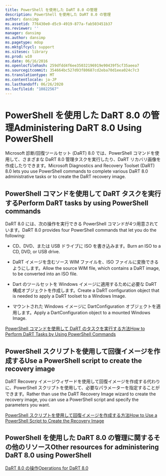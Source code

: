 ```yaml
---
title: PowerShell を使用した DaRT 8.0 の管理
description: PowerShell を使用した DaRT 8.0 の管理
author: dansimp
ms.assetid: 776430e0-d5c9-4919-877a-fab503451b37
ms.reviewer: ''
manager: dansimp
ms.author: dansimp
ms.pagetype: mdop
ms.mktglfcycl: support
ms.sitesec: library
ms.prod: w10
ms.date: 06/16/2016
ms.openlocfilehash: 259dfdd4f6ee35032196919e90439f5cf35aeea7
ms.sourcegitcommit: 354664bc527d93f80687cd2eba70d1eea024c7c3
ms.translationtype: MT
ms.contentlocale: ja-JP
ms.lasthandoff: 06/26/2020
ms.locfileid: "10822567"
---
```

# <span data-ttu-id="91e6f-103">PowerShell を使用した DaRT 8.0 の管理</span><span class="sxs-lookup"><span data-stu-id="91e6f-103">Administering DaRT 8.0 Using PowerShell</span></span>


<span data-ttu-id="91e6f-104">Microsoft 診断/回復ツールセット (DaRT) 8.0 では、PowerShell コマンドを使用して、さまざまな DaRT 8.0 管理タスクを実行したり、DaRT リカバリ画像を作成したりできます。</span><span class="sxs-lookup"><span data-stu-id="91e6f-104">Microsoft Diagnostics and Recovery Toolset (DaRT) 8.0 lets you use PowerShell commands to complete various DaRT 8.0 administrative tasks or to create the DaRT recovery image.</span></span>

## <span data-ttu-id="91e6f-105">PowerShell コマンドを使用して DaRT タスクを実行する</span><span class="sxs-lookup"><span data-stu-id="91e6f-105">Perform DaRT tasks by using PowerShell commands</span></span>


<span data-ttu-id="91e6f-106">DaRT 8.0 には、次の操作を実行できる PowerShell コマンドが4つ用意されています。</span><span class="sxs-lookup"><span data-stu-id="91e6f-106">DaRT 8.0 provides four PowerShell commands that let you do the following:</span></span>

-   <span data-ttu-id="91e6f-107">CD、DVD、または USB ドライブに ISO を書き込みます。</span><span class="sxs-lookup"><span data-stu-id="91e6f-107">Burn an ISO to a CD, DVD, or USB drive.</span></span>

-   <span data-ttu-id="91e6f-108">DaRT イメージを含むソース WIM ファイルを、ISO ファイルに変換できるようにします。</span><span class="sxs-lookup"><span data-stu-id="91e6f-108">Allow the source WIM file, which contains a DaRT image, to be converted into an ISO file.</span></span>

-   <span data-ttu-id="91e6f-109">Dart のツールセットを Windows イメージに適用するために必要な DaRT 構成オブジェクトを作成します。</span><span class="sxs-lookup"><span data-stu-id="91e6f-109">Create a DaRT configuration object that is needed to apply a DaRT toolset to a Windows Image.</span></span>

-   <span data-ttu-id="91e6f-110">マウントされた Windows イメージに DartConfiguration オブジェクトを適用します。</span><span class="sxs-lookup"><span data-stu-id="91e6f-110">Apply a DartConfiguration object to a mounted Windows Image.</span></span>

[<span data-ttu-id="91e6f-111">PowerShell コマンドを使用して DaRT のタスクを実行する方法</span><span class="sxs-lookup"><span data-stu-id="91e6f-111">How to Perform DaRT Tasks by Using PowerShell Commands</span></span>](how-to-perform-dart-tasks-by-using-powershell-commands-dart-8.md)

## <span data-ttu-id="91e6f-112">PowerShell スクリプトを使用して回復イメージを作成する</span><span class="sxs-lookup"><span data-stu-id="91e6f-112">Use a PowerShell script to create the recovery image</span></span>


<span data-ttu-id="91e6f-113">DaRT Recovery イメージウィザードを使用して回復イメージを作成する代わりに、PowerShell スクリプトを使用して、必要なパラメーターを指定することができます。</span><span class="sxs-lookup"><span data-stu-id="91e6f-113">Rather than use the DaRT Recovery Image wizard to create the recovery image, you can use a PowerShell script and specify the parameters you want.</span></span>

[<span data-ttu-id="91e6f-114">PowerShell スクリプトを使用して回復イメージを作成する方法</span><span class="sxs-lookup"><span data-stu-id="91e6f-114">How to Use a PowerShell Script to Create the Recovery Image</span></span>](how-to-use-a-powershell-script-to-create-the-recovery-image-dart-8.md)

## <span data-ttu-id="91e6f-115">PowerShell を使用した DaRT 8.0 の管理に関するその他のリソース</span><span class="sxs-lookup"><span data-stu-id="91e6f-115">Other resources for administering DaRT 8.0 using PowerShell</span></span>


[<span data-ttu-id="91e6f-116">DaRT 8.0 の操作</span><span class="sxs-lookup"><span data-stu-id="91e6f-116">Operations for DaRT 8.0</span></span>](operations-for-dart-80-dart-8.md)

 

 





